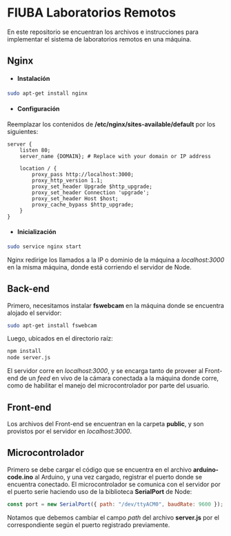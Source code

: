 
# FIUBA Laboratorios Remotos

En este repositorio se encuentran los archivos e instrucciones para implementar el sistema de laboratorios remotos en una máquina.

## Nginx

- #### Instalación

```bash
sudo apt-get install nginx
```

- #### Configuración
  
Reemplazar los contenidos de **/etc/nginx/sites-available/default** por los siguientes:

```text
server {
    listen 80;
    server_name {DOMAIN}; # Replace with your domain or IP address

    location / {
        proxy_pass http://localhost:3000;
        proxy_http_version 1.1;
        proxy_set_header Upgrade $http_upgrade;
        proxy_set_header Connection 'upgrade';
        proxy_set_header Host $host;
        proxy_cache_bypass $http_upgrade;
    }
}
```

- #### Inicialización

```bash
sudo service nginx start
```

Nginx redirige los llamados a la IP o dominio de la máquina a _localhost:3000_ en la misma máquina, donde está corriendo el servidor de Node.

## Back-end

Primero, necesitamos instalar **fswebcam** en la máquina donde se encuentra alojado el servidor:

```bash
sudo apt-get install fswebcam
```

Luego, ubicados en el directorio raíz:

```bash
npm install
node server.js
```

El servidor corre en _localhost:3000_, y se encarga tanto de proveer al Front-end de un _feed_ en vivo de la cámara conectada a la máquina donde corre, como de habilitar el manejo del microcontrolador por parte del usuario.

## Front-end

Los archivos del Front-end se encuentran en la carpeta **public**, y son provistos por el servidor en _localhost:3000_.

## Microcontrolador

Primero se debe cargar el código que se encuentra en el archivo **arduino-code.ino** al Arduino, y una vez cargado, registrar el puerto donde se encuentra conectado. El microcontrolador se comunica con el servidor por el puerto serie haciendo uso de la biblioteca **SerialPort** de Node:

```javascript
const port = new SerialPort({ path: "/dev/ttyACM0", baudRate: 9600 });
```

Notamos que debemos cambiar el campo _path_ del archivo **server.js** por el correspondiente según el puerto registrado previamente.
